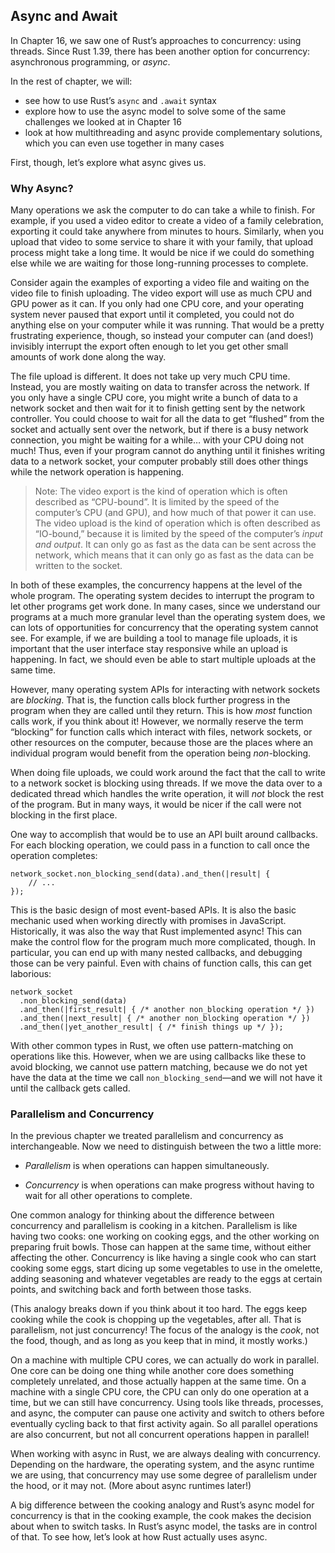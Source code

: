 ## Async and Await

In Chapter 16, we saw one of Rust’s approaches to concurrency: using threads.
Since Rust 1.39, there has been another option for concurrency: asynchronous
programming, or *async*.

In the rest of chapter, we will:

* see how to use Rust’s `async` and `.await` syntax
* explore how to use the async model to solve some of the same challenges we
  looked at in Chapter 16
* look at how multithreading and async provide complementary solutions, which
  you can even use together in many cases

First, though, let’s explore what async gives us.

### Why Async?

Many operations we ask the computer to do can take a while to finish. For
example, if you used a video editor to create a video of a family celebration,
exporting it could take anywhere from minutes to hours. Similarly, when you
upload that video to some service to share it with your family, that upload
process might take a long time. It would be nice if we could do something else
while we are waiting for those long-running processes to complete.



Consider again the examples of exporting a video file and waiting on the video
file to finish uploading. The video export will use as much CPU and GPU power as
it can. If you only had one CPU core, and your operating system never paused
that export until it completed, you could not do anything else on your computer
while it was running. That would be a pretty frustrating experience, though, so
instead your computer can (and does!) invisibly interrupt the export often
enough to let you get other small amounts of work done along the way.

The file upload is different. It does not take up very much CPU time. Instead,
you are mostly waiting on data to transfer across the network. If you only have
a single CPU core, you might write a bunch of data to a network socket and then
wait for it to finish getting sent by the network controller. You could choose
to wait for all the data to get “flushed” from the socket and actually sent over
the network, but if there is a busy network connection, you might be waiting for
a while… with your CPU doing not much! Thus, even if your program cannot do
anything until it finishes writing data to a network socket, your computer
probably still does other things while the network operation is happening.

> Note: The video export is the kind of operation which is often described as
> “CPU-bound”. It is limited by the speed of the computer’s CPU (and GPU), and
> how much of that power it can use. The video upload is the kind of operation
> which is often described as “IO-bound,” because it is limited by the speed of
> the computer’s *input and output*. It can only go as fast as the data can be
> sent across the network, which means that it can only go as fast as the data
> can be written to the socket.

In both of these examples, the concurrency happens at the level of the whole
program. The operating system decides to interrupt the program to let other
programs get work done. In many cases, since we understand our programs at a
much more granular level than the operating system does, we can lots of
opportunities for concurrency that the operating system cannot see. For example,
if we are building a tool to manage file uploads, it is important that the user
interface stay responsive while an upload is happening. In fact, we should even
be able to start multiple uploads at the same time.

However, many operating system APIs for interacting with network sockets are
*blocking*. That is, the function calls block further progress in the program
when they are called until they return. This is how *most* function calls work,
if you think about it! However, we normally reserve the term “blocking” for
function calls which interact with files, network sockets, or other resources on
the computer, because those are the places where an individual program would
benefit from the operation being *non*-blocking.

When doing file uploads, we could work around the fact that the call to write to
a network socket is blocking using threads. If we move the data over to a
dedicated thread which handles the write operation, it will *not* block the rest
of the program. But in many ways, it would be nicer if the call were not
blocking in the first place.

One way to accomplish that would be to use an API built around callbacks. For
each blocking operation, we could pass in a function to call once the operation
completes:

```rust,ignore
network_socket.non_blocking_send(data).and_then(|result| {
    // ...
});
```

This is the basic design of most event-based APIs. It is also the basic mechanic
used when working directly with promises in JavaScript. Historically, it was
also the way that Rust implemented async! This can make the control flow for the
program much more complicated, though. In particular, you can end up with many
nested callbacks, and debugging those can be very painful. Even with chains of
function calls, this can get laborious:

```rust,ignore
network_socket
  .non_blocking_send(data)
  .and_then(|first_result| { /* another non_blocking operation */ })
  .and_then(|next_result| { /* another non_blocking operation */ })
  .and_then(|yet_another_result| { /* finish things up */ });
```

With other common types in Rust, we often use pattern-matching on operations
like this. However, when we are using callbacks like these to avoid blocking, we
cannot use pattern matching, because we do not yet have the data at the time we
call `non_blocking_send`—and we will not have it until the callback gets
called.

<!-- TODO: finish describing how this motivates async -->

### Parallelism and Concurrency

In the previous chapter we treated parallelism and concurrency as
interchangeable. Now we need to distinguish between the two a little more:

* *Parallelism* is when operations can happen simultaneously.

* *Concurrency* is when operations can make progress without having to wait for
  all other operations to complete.

One common analogy for thinking about the difference between concurrency and
parallelism is cooking in a kitchen. Parallelism is like having two cooks: one
working on cooking eggs, and the other working on preparing fruit bowls. Those
can happen at the same time, without either affecting the other. Concurrency is
like having a single cook who can start cooking some eggs, start dicing up some
vegetables to use in the omelette, adding seasoning and whatever vegetables are
ready to the eggs at certain points, and switching back and forth between those
tasks.

(This analogy breaks down if you think about it too hard. The eggs keep cooking
while the cook is chopping up the vegetables, after all. That is parallelism,
not just concurrency! The focus of the analogy is the *cook*, not the food,
though, and as long as you keep that in mind, it mostly works.)

On a machine with multiple CPU cores, we can actually do work in parallel. One
core can be doing one thing while another core does something completely
unrelated, and those actually happen at the same time. On a machine with a
single CPU core, the CPU can only do one operation at a time, but we can still
have concurrency. Using tools like threads, processes, and async, the computer
can pause one activity and switch to others before eventually cycling back to
that first activity again. So all parallel operations are also concurrent, but
not all concurrent operations happen in parallel!

When working with async in Rust, we are always dealing with concurrency.
Depending on the hardware, the operating system, and the async runtime we are
using, that concurrency may use some degree of parallelism under the hood, or it
may not. (More about async runtimes later!)

A big difference between the cooking analogy and Rust’s async model for
concurrency is that in the cooking example, the cook makes the decision about
when to switch tasks. In Rust’s async model, the tasks are in control of that.
To see how, let’s look at how Rust actually uses async.

